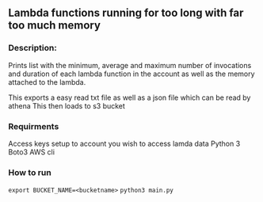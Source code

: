 ## Lambda functions running for too long with far too much memory


### Description:
Prints list with the minimum, average and maximum number of invocations and duration of each lambda function in the account as well as the memory attached to the lambda.

This exports a easy read txt file as well as a json file which can be read by athena
This then loads to s3 bucket

### Requirments
Access keys setup to account you wish to access lamda data
Python 3
Boto3 
AWS cli

### How to run
```export BUCKET_NAME=<bucketname>```
``` python3 main.py   ```